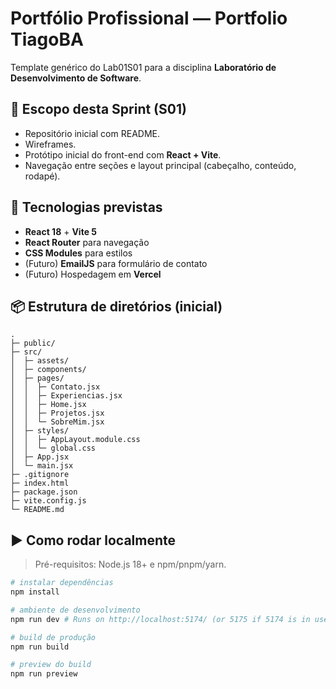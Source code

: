 # Portfólio Profissional — Portfolio TiagoBA

Template genérico do Lab01S01 para a disciplina **Laboratório de Desenvolvimento de Software**.

## 🎯 Escopo desta Sprint (S01)

- Repositório inicial com README.
- Wireframes.
- Protótipo inicial do front-end com **React + Vite**.
- Navegação entre seções e layout principal (cabeçalho, conteúdo, rodapé).

## 🧱 Tecnologias previstas

- **React 18** + **Vite 5**
- **React Router** para navegação
- **CSS Modules** para estilos
- (Futuro) **EmailJS** para formulário de contato
- (Futuro) Hospedagem em **Vercel**

## 📦 Estrutura de diretórios (inicial)

```
.
├─ public/
├─ src/
│  ├─ assets/
│  ├─ components/
│  ├─ pages/
│  │  ├─ Contato.jsx
│  │  ├─ Experiencias.jsx
│  │  ├─ Home.jsx
│  │  ├─ Projetos.jsx
│  │  └─ SobreMim.jsx
│  ├─ styles/
│  │  ├─ AppLayout.module.css
│  │  └─ global.css
│  ├─ App.jsx
│  └─ main.jsx
├─ .gitignore
├─ index.html
├─ package.json
├─ vite.config.js
└─ README.md
```

## ▶️ Como rodar localmente

> Pré-requisitos: Node.js 18+ e npm/pnpm/yarn.

```bash
# instalar dependências
npm install

# ambiente de desenvolvimento
npm run dev # Runs on http://localhost:5174/ (or 5175 if 5174 is in use)

# build de produção
npm run build

# preview do build
npm run preview
```
